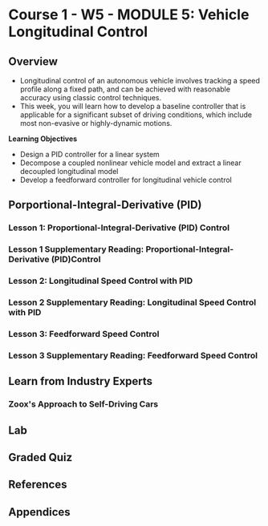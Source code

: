# Course 1 - W5 - MODULE 5: Vehicle Longitudinal Control

## Overview 

- Longitudinal control of an autonomous vehicle involves tracking a speed profile along a fixed path, and can be achieved with reasonable accuracy using classic control techniques. 
- This week, you will learn how to develop a baseline controller that is applicable for a significant subset of driving conditions, which include most non-evasive or highly-dynamic motions.

**Learning Objectives**
- Design a PID controller for a linear system
- Decompose a coupled nonlinear vehicle model and extract a linear decoupled longitudinal model
- Develop a feedforward controller for longitudinal vehicle control

## Porportional-Integral-Derivative (PID)

### Lesson 1: Proportional-Integral-Derivative (PID) Control
### Lesson 1 Supplementary Reading: Proportional-Integral-Derivative (PID)Control
### Lesson 2: Longitudinal Speed Control with PID
### Lesson 2 Supplementary Reading: Longitudinal Speed Control with PID
### Lesson 3: Feedforward Speed Control
### Lesson 3 Supplementary Reading: Feedforward Speed Control

## Learn from Industry Experts
### Zoox's Approach to Self-Driving Cars
## Lab 
## Graded Quiz
## References
## Appendices